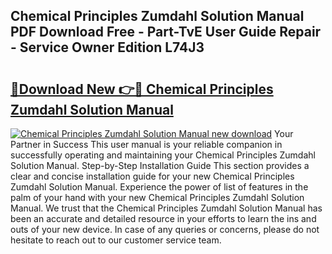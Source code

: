 ## Chemical Principles Zumdahl Solution Manual PDF Download Free - Part-TvE User Guide Repair - Service Owner Edition L74J3

# <h2><a href="http://bc82696.oget.top/?id=Chemical+Principles+Zumdahl+Solution+Manual">🔗Download New 👉🔴 Chemical Principles Zumdahl Solution Manual</a></h2>

[![Chemical Principles Zumdahl Solution Manual new download](https://i.imgur.com/5g1atiW.png)](http://bc82696.oget.top/?id=Chemical+Principles+Zumdahl+Solution+Manual)
Your Partner in Success This user manual is your reliable companion in successfully operating and maintaining your Chemical Principles Zumdahl Solution Manual. Step-by-Step Installation Guide This section provides a clear and concise installation guide for your new Chemical Principles Zumdahl Solution Manual. Experience the power of list of features in the palm of your hand with your new Chemical Principles Zumdahl Solution Manual. We trust that the Chemical Principles Zumdahl Solution Manual has been an accurate and detailed resource in your efforts to learn the ins and outs of your new device. In case of any queries or concerns, please do not hesitate to reach out to our customer service team.
